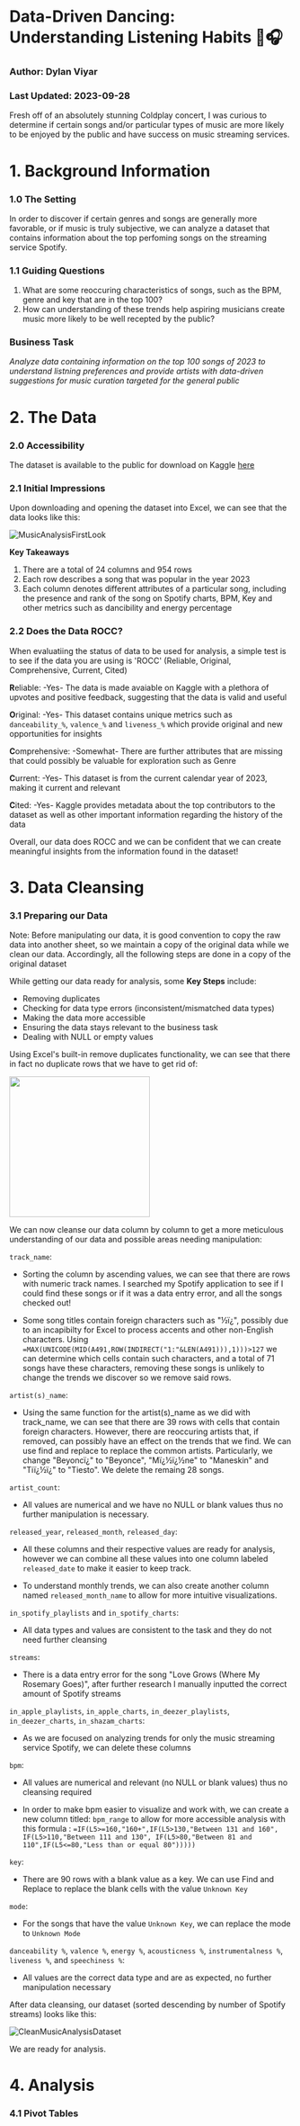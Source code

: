 # Data-Driven Dancing: Understanding Listening Habits 🎵🎧
### Author: Dylan Viyar
### Last Updated: 2023-09-28

Fresh off of an absolutely stunning Coldplay concert, I was curious to determine if certain songs and/or particular types of music are more likely to be enjoyed by the public and have success on music streaming services.

# 1. Background Information

### 1.0 The Setting

In order to discover if certain genres and songs are generally more favorable, or if music is truly subjective, we can analyze a dataset that contains information about the top perfoming songs on the streaming service Spotify.

### 1.1 Guiding Questions 

1. What are some reoccuring characteristics of songs, such as the BPM, genre and key that are in the top 100?
2. How can understanding of these trends help aspiring musicians create music more likely to be well recepted by the public?

### Business Task

*Analyze data containing information on the top 100 songs of 2023 to understand listning preferences and provide artists with data-driven suggestions for music curation targeted for the general public*


# 2. The Data

### 2.0 Accessibility

The dataset is available to the public for download on Kaggle [here](https://www.kaggle.com/datasets/nelgiriyewithana/top-spotify-songs-2023)

### 2.1 Initial Impressions

Upon downloading and opening the dataset into Excel, we can see that the data looks like this:

![MusicAnalysisFirstLook](https://github.com/dylanviyar/Excel-Projects/assets/81194849/2e5fed14-cdd8-4a70-a227-6e76186bb400)

**Key Takeaways**
1. There are a total of 24 columns and 954 rows
2. Each row describes a song that was popular in the year 2023
3. Each column denotes different attributes of a particular song, including the presence and rank of the song on Spotify charts, BPM, Key and other metrics such as dancibility and energy percentage

### 2.2 Does the Data ROCC?

When evaluatiing the status of data to be used for analysis, a simple test is to see if the data you are using is 'ROCC' (Reliable, Original, Comprehensive, Current, Cited)

**R**eliable: -Yes- The data is made avaiable on Kaggle with a plethora of upvotes and positive feedback, suggesting that the data is valid and useful

**O**riginal: -Yes- This dataset contains unique metrics such as `danceability_%`, `valence_%` and `liveness_%` which provide original and new opportunities for insights

**C**omprehensive: -Somewhat- There are further attributes that are missing that could possibly be valuable for exploration such as Genre

**C**urrent: -Yes- This dataset is from the current calendar year of 2023, making it current and relevant

**C**ited: -Yes- Kaggle provides metadata about the top contributors to the dataset as well as other important information regarding the history of the data


Overall, our data does ROCC and we can be confident that we can create meaningful insights from the information found in the dataset!

# 3. Data Cleansing

### 3.1 Preparing our Data

Note: Before manipulating our data, it is good convention to copy the raw data into another sheet, so we maintain a copy of the original data while we clean our data. Accordingly, all the following steps are done in a copy of the original dataset

While getting our data ready for analysis, some **Key Steps** include:

- Removing duplicates
- Checking for data type errors (inconsistent/mismatched data types)
- Making the data more accessible
- Ensuring the data stays relevant to the business task
- Dealing with NULL or empty values


Using Excel's built-in remove duplicates functionality, we can see that there in fact no duplicate rows that we have to get rid of:

<img src="https://github.com/dylanviyar/Excel-Projects/assets/81194849/7d49c198-01c1-45f0-aff6-8444c088c605" width="250">

We can now cleanse our data column by column to get a more meticulous understanding of our data and possible areas needing manipulation:

`track_name`: 

- Sorting the column by ascending values, we can see that there are rows with numeric track names. I searched my Spotify application to see if I could find these songs or if it was a data entry error, and all the songs checked out!

- Some song titles contain foreign characters such as "½ï¿", possibly due to an incapibilty for Excel to process accents and other non-English characters. Using `=MAX(UNICODE(MID(A491,ROW(INDIRECT("1:"&LEN(A491))),1)))>127` we can determine which cells contain such characters, and a total of 71 songs have these characters, removing these songs is unlikely to change the trends we discover so we remove said rows.

`artist(s)_name`:

- Using the same function for the artist(s)_name as we did with track_name, we can see that there are 39 rows with cells that contain foreign characters. However, there are reoccuring artists that, if removed, can possibly have an effect on the trends that we find. We can use find and replace to replace the common artists. Particularly, we change "Beyoncï¿" to "Beyonce", "Mï¿½ï¿½ne" to "Maneskin" and "Tiï¿½ï¿" to "Tiesto". We delete the remaing 28 songs.

`artist_count`:

- All values are numerical and we have no NULL or blank values thus no further manipulation is necessary.

`released_year`, `released_month`, `released_day`:

- All these columns and their respective values are ready for analysis, however we can combine all these values into one column labeled `released_date` to make it easier to keep track.

- To understand monthly trends, we can also create another column named `released_month_name` to allow for more intuitive visualizations.

`in_spotify_playlists` and `in_spotify_charts`:

- All data types and values are consistent to the task and they do not need further cleansing

`streams`: 

- There is a data entry error for the song "Love Grows (Where My Rosemary Goes)", after further research I manually inputted the correct amount of Spotify streams

`in_apple_playlists`, `in_apple_charts`, `in_deezer_playlists`, `in_deezer_charts`, `in_shazam_charts`:

- As we are focused on analyzing trends for only the music streaming service Spotify, we can delete these columns

`bpm`:

- All values are numerical and relevant (no NULL or blank values) thus no cleansing required

- In order to make bpm easier to visualize and work with, we can create a new column titled: `bpm_range` to allow for more accessible analysis with this formula : `=IF(L5>=160,"160+",IF(L5>130,"Between 131 and 160", IF(L5>110,"Between 111 and 130", IF(L5>80,"Between 81 and 110",IF(L5<=80,"Less than or equal 80")))))`

`key`:

- There are 90 rows with a blank value as a key. We can use Find and Replace to replace the blank cells with the value `Unknown Key`

`mode`: 

- For the songs that have the value `Unknown Key`, we can replace the mode to `Unknown Mode`

`danceability %`, `valence %`, `energy %`, `acousticness %`, `instrumentalness %`, `liveness %`, and `speechiness %`:

- All values are the correct data type and are as expected, no further manipulation necessary


After data cleansing, our dataset (sorted descending by number of Spotify streams) looks like this:

![CleanMusicAnalysisDataset](https://github.com/dylanviyar/Excel-Projects/assets/81194849/01db5cf8-bcc1-4162-b897-5c9efc49cfab)

We are ready for analysis.

# 4. Analysis

### 4.1 Pivot Tables


